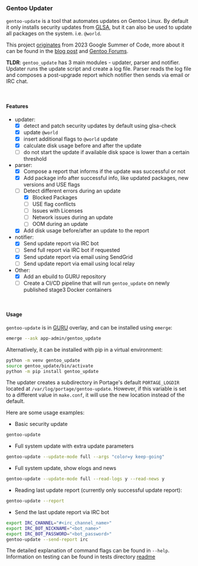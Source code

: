 ### Gentoo Updater

`gentoo-update` is a tool that automates updates on Gentoo Linux. 
By default it only installs security updates from [GLSA](https://security.gentoo.org/glsa/), 
but it can also be used to update all packages on the system. i.e. `@world`.  

This project 
[originates](https://wiki.gentoo.org/wiki/Google_Summer_of_Code/2023/Ideas/Automated_Gentoo_system_updater) 
from 2023 Google Summer of Code, more about it can be found in the 
[blog post](https://labbrat.net/blog/gsoc2023/gentoo_update_intro/) and 
[Gentoo Forums](https://forums.gentoo.org/viewtopic-p-8793827.html#8793827).  

**TLDR**: `gentoo_update` has 3 main modules - updater, parser and notifier. Updater runs the 
update script and create a log file. Parser reads the log file and composes a post-upgrade 
report which notifier then sends via email or IRC chat.

<br>

#### Features
- updater:
    - [x] detect and patch security updates by default using glsa-check
    - [x] update `@world`
    - [x] insert additional flags to `@world` update 
    - [x] calculate disk usage before and after the update
    - [ ] do not start the update if available disk space is lower than a certain threshold
- parser:
    - [x] Compose a report that informs if the update was successful or not
    - [x] Add package info after successful info, like updated packages, new versions and USE flags
    - [ ] Detect different errors during an update
        - [x] Blocked Packages
        - [ ] USE flag conflicts
        - [ ] Issues with Licenses
        - [ ] Network issues during an update
        - [ ] OOM during an update
    - [x] Add disk usage before/after an update to the report
- notifier:
    - [x] Send update report via IRC bot
    - [ ] Send full report via IRC bot if requested
    - [x] Send update report via email using SendGrid
    - [ ] Send update report via email using local relay
- Other:
    - [x] Add an ebuild to GURU repository
    - [ ] Create a CI/CD pipeline that will run `gentoo_update` on newly published stage3 Docker containers

<br>

#### Usage
`gentoo-update` is in [GURU](https://wiki.gentoo.org/wiki/Project:GURU) 
overlay, and can be installed using `emerge`:
```bash
emerge --ask app-admin/gentoo_update
```

Alternatively, it can be installed with pip in a virtual environment:
```bash
python -m venv gentoo_update
source gentoo_update/bin/activate
python -m pip install gentoo_update
```

The updater creates a subdirectory in Portage's default `PORTAGE_LOGDIR` located at `/var/log/portage/gentoo-update`. 
However, if this variable is set to a different value in `make.conf`, it will use the new location instead of the default.  

Here are some usage examples:
* Basic security update
```bash
gentoo-update
```

* Full system update with extra update parameters
```bash
gentoo-update --update-mode full --args "color=y keep-going"
```

* Full system update, show elogs and news
```bash
gentoo-update --update-mode full --read-logs y --read-news y
```

* Reading last update report (currently only successful update report):
```bash
gentoo-update --report
```

* Send the last update report via IRC bot
```bash
export IRC_CHANNEL="#<irc_channel_name>"
export IRC_BOT_NICKNAME="<bot_name>"
export IRC_BOT_PASSWORD="<bot_password>"
gentoo-update --send-report irc
```

The detailed explanation of command flags can be found in `--help`.  
Information on testing can be found in tests directory 
[readme](tests/README.md)
